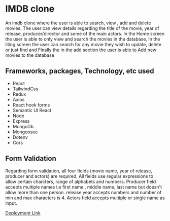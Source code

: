 # IMDB clone

An imdb clone where the user is able to search, view , add and delete movies. The user can view details regarding the title of the movie, year of release, producer/director and some of the main actors. In the Home screen the user is able to only view and search the movies in the database, In the liting screen the user can search for any movie they wish to update, delete or just find and Finally the in the add section the user is able to Add new movies to the database

## Frameworks, packages, Technology, etc used
* React
* TailwindCss
* Redux 
* Axios
* React hook forms
* Semantic UI React
* Node
* Express
* MongoDb
* Mongoosee
* Dotenv
* Cors 

## Form Validation

Regarding form validation, all four fields (movie name, year of release, producer and actors) are required. All fields use regular expressions to allow certain charcters, range of alphabets and numbers. Producer field accepts multiple names 
i.e first name , middle name, last name but doesn't allow more than one person. release year accepts numbers and number of min and max characters is 4. Actors field accepts multiple or single name as input.

[Deployment Link](https://imdb-clone-a0j7.onrender.com/)
